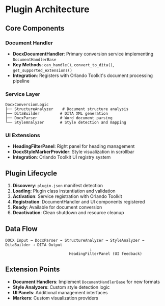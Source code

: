 # Plugin Architecture

## Core Components

### Document Handler
- **DocxDocumentHandler**: Primary conversion service implementing `DocumentHandlerBase`
- **Key Methods**: `can_handle()`, `convert_to_dita()`, `get_supported_extensions()`
- **Integration**: Registers with Orlando Toolkit's document processing pipeline

### Service Layer
```
DocxConversionLogic
├── StructureAnalyzer    # Document structure analysis
├── DitaBuilder         # DITA XML generation
├── DocxParser          # Word document parsing
└── StyleAnalyzer       # Style detection and mapping
```

### UI Extensions
- **HeadingFilterPanel**: Right panel for heading management
- **DocxStyleMarkerProvider**: Style visualization in scrollbar
- **Integration**: Orlando Toolkit UI registry system

## Plugin Lifecycle

1. **Discovery**: `plugin.json` manifest detection
2. **Loading**: Plugin class instantiation and validation
3. **Activation**: Service registration with Orlando Toolkit
4. **Registration**: DocumentHandler and UI components registered
5. **Ready**: Available for document conversion
6. **Deactivation**: Clean shutdown and resource cleanup

## Data Flow

```
DOCX Input → DocxParser → StructureAnalyzer → StyleAnalyzer → DitaBuilder → DITA Output
                                     ↓
                            HeadingFilterPanel (UI feedback)
```

## Extension Points

- **Document Handlers**: Implement `DocumentHandlerBase` for new formats
- **Style Analyzers**: Custom style detection logic
- **UI Panels**: Additional management interfaces
- **Markers**: Custom visualization providers